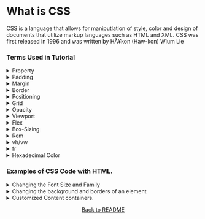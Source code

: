 
# What is CSS
[CSS](https://en.wikipedia.org/wiki/CSS) is a language that allows for maniputlation of style, color and design of documents that utilize markup languages such as HTML and XML. CSS was first released in 1996 and was written by HÃ¥kon (Haw-kon) Wium Lie 

### Terms Used in Tutorial
<details>
    <summary>Property</summary>
    A property is an aspect of an element that can be set using CSS to change the design of an HTML element. IE: Color, Background Color, Font Size, etc.
</details>
<details>
    <summary>Padding</summary>
    Padding refers to the space that surrounds an elements content within said element.
</details>
<details>
    <summary>Margin</summary>
    Margin refers to the space around an element's border.
</details>
<details>
    <summary>Border</summary>
    The border of an element is the line that surrounds the elements, however while the border isn't always displayed it acts as a framing device for the element.
</details>
<details>
    <summary>Positioning</summary>
    Positioning refers to the location that a element will be displayed on a screen, as well as whether the element will be able to move on the screen.
</details>
<details>
    <summary>Grid</summary>
    A CSS grid allows for developers to define a column and row layout for their web designs.
</details>
<details>
    <summary>Opacity</summary>
    Opacity is a property that defines what degree of transparency an element will have.
</details>
<details>
    <summary>Viewport</summary>
    The viewport refers to the total visual area of a webpage that is available to the user.
</details>
<details>
    <summary>Flex</summary>
    The flex property of an element defines how the element will grow or shrink in order to fit the available display.
</details>
<details>
    <summary>Box-Sizing</summary>
    Box-sizing refers to the overall size of the element as it comes to its width and height.
</details>
<details>
    <summary>Rem</summary>
    Rem is a unit of sizing that stands for the root em and will define aspects of the element that will be inherited from the root element.
</details>
<details>
    <summary>vh/vw</summary>
    Vh is an abbriviation for viewport height, while vw stands for viewport width both of these are used to define a percent of the total viewport that should be taken by an element.
</details>
<details>
    <summary>fr</summary>
    Fr stands for Fractional unit and it is a unit of length with-in a defined grid.
</details>
<details>
    <summary>Hexadecimal Color</summary>
    Hexadecimal Color refers a 6-symbol code that represents the value of Red, Green, and Blue that make up a color from 0 to 255.
</details>

### Examples of CSS Code with HTML.
<details>
    <summary>Changing the Font Size and Family</summary>
    <pre><code>&lt;style&gt;
    p{
			text-align: center;
			font-family: alexei;
			}
	&lt;/style&gt;
    &lt;p&gt;Lorem ipsum dolor sit amet, consectetur adipiscing elit. Maecenas nec imperdiet nunc, eu dignissim ipsum. Curabitur varius nisl eu arcu pellentesque, sit amet venenatis est mattis. &lt;/p&gt;</code></pre>
    <!--<style>
    #p1{
			text-align: center;
			font-family: alexei;
			}
    </style>
    <p id = 'p1'>Lorem ipsum dolor sit amet, consectetur adipiscing elit. Maecenas nec imperdiet nunc, eu dignissim ipsum. Curabitur varius nisl eu arcu pellentesque, sit amet venenatis est mattis.</p>-->
    <img src=Pictures-Used-What-Is/Font-for-MD-Page.png>
</details>
<details>
    <summary>Changing the background and borders of an element</summary>
    <pre><code>&lt;style&gt;
    button{
			background-color: Orange;
			border-width: thick;
			}
	&lt;/style&gt;&lt;button type="button" onclick="alert('Hello world!')"&gt;Click Me!&lt;/button&gt;</code></pre>
    <!--<style>
         #button1{
			background-color: Orange;
			border-width: thick;
			}
    </style>
    <button type="button" onclick="alert('Hello world!')">Click Me!</button>
    <button id = 'button1'type="button" onclick="alert('Hello world!')">Click Me!</button>-->
    <img src=Pictures-Used-What-Is/Buttons-for-MD-Page.png>
</details>
<details>
    <summary>Customized Content containers.</summary>
    <pre><code>
    &lt;style&gt;
    #div1{
		background-color: white;
        color: black;
        border-radius: 15px;
        text-align: center;
        font-family: alexei;text-align: center;
		font-family: alexei;
	}
    #div2{
        border-color: orange;
        border-radius: 12px;
        color: brown;
        width: 25%;
        text-align: right;
        font-family: fantasy;
    }
    &lt;/style&gt;
    &lt;div Id = 'div1'&gt;&lt;p&gt;Informaiton seperated by a divider.&lt;/p&gt;&lt;/div&gt;&lt;div id='div2'&gt;&lt;p&gt; information seperated from the other using a divider.&lt;/p&gt; &lt;/div&gt;</code></pre>
    <!--<style>
    #div1{
    background-color: white;
    color: black;
    border-radius: 15px;
    text-align: center;
    font-family: alexei;
    }
    #div2{
    background-color: orange;
    border-radius: 12px;
    color: brown;
    width: 25%;
    text-align: right;
    font-family: fantasy;
    }</style>
    <div id='div1'><p>Information seperated by a divider.</p></div><div  id=div2><p>Information seperated form the other using a divider.</p></div>-->
    <img src=Pictures-Used-What-Is/Div-Image-for-MD.png>
</details>
<p align = "center"><a href='https://github.com/JusticeGtrrz/FinalProject-DigitalSystems/blob/main/README.md'>Back to README</a></p>

